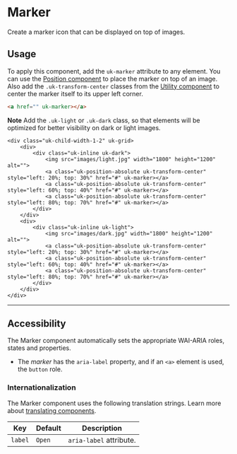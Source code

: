 # Marker

<p id="toptext" class="uk-text-lead">Create a marker icon that can be displayed on top of images.</p>

## Usage

To apply this component, add the `uk-marker` attribute to any element. You can use the [Position component](position.md) to place the marker on top of an image. Also add the `.uk-transform-center` classes from the [Utility component](utility.md#transform-center) to center the marker itself to its upper left corner.

```html
<a href="" uk-marker></a>
```

**Note** Add the `.uk-light` or `.uk-dark` class, so that elements will be optimized for better visibility on dark or light images.

```example
<div class="uk-child-width-1-2" uk-grid>
    <div>
        <div class="uk-inline uk-dark">
            <img src="images/light.jpg" width="1800" height="1200" alt="">
            <a class="uk-position-absolute uk-transform-center" style="left: 20%; top: 30%" href="#" uk-marker></a>
            <a class="uk-position-absolute uk-transform-center" style="left: 60%; top: 40%" href="#" uk-marker></a>
            <a class="uk-position-absolute uk-transform-center" style="left: 80%; top: 70%" href="#" uk-marker></a>
        </div>
    </div>
    <div>
        <div class="uk-inline uk-light">
            <img src="images/dark.jpg" width="1800" height="1200" alt="">
            <a class="uk-position-absolute uk-transform-center" style="left: 20%; top: 30%" href="#" uk-marker></a>
            <a class="uk-position-absolute uk-transform-center" style="left: 60%; top: 40%" href="#" uk-marker></a>
            <a class="uk-position-absolute uk-transform-center" style="left: 80%; top: 70%" href="#" uk-marker></a>
        </div>
    </div>
</div>
```

***

## Accessibility

The Marker component automatically sets the appropriate WAI-ARIA roles, states and properties.

- The *marker* has the `aria-label` property, and if an `<a>` element is used, the `button` role. 

### Internationalization

The Marker component uses the following translation strings. Learn more about [translating components](accessibility.md#internationalization).

| Key     | Default | Description             |
|---------|---------|-------------------------|
| `label` | `Open`  | `aria-label` attribute. |
